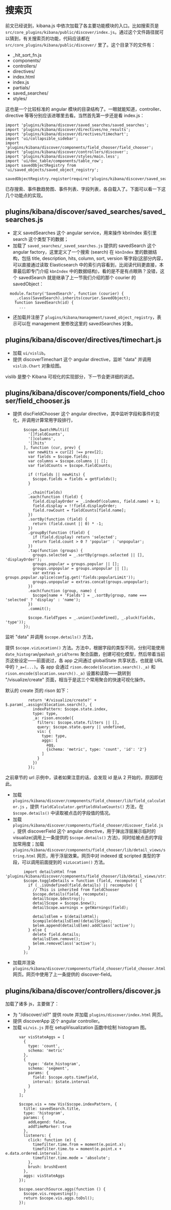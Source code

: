 # 搜索页

前文已经说到，kibana.js 中依次加载了各主要功能模块的入口。比如搜索页是 `src/core_plugins/kibana/public/discover/index.js`。通过这个文件路径就可以猜到，有关搜索页的功能，代码应该都在 `src/core_plugins/kibana/public/discover/` 里了。这个目录下的文件有：

* \_hit\_sort\_fn.js
* components/
* controllers/
* directives/
* index.html
* index.js
* partials/
* saved\_searches/
* styles/

这也是一个比较标准的 angular 模块的目录结构了。一眼就能知道，controller、directive 等等分别应该进哪里去看。当然首先第一步还是看 index.js：

```
import 'plugins/kibana/discover/saved_searches/saved_searches';
import 'plugins/kibana/discover/directives/no_results';
import 'plugins/kibana/discover/directives/timechart';
import 'ui/collapsible_sidebar';
import 'plugins/kibana/discover/components/field_chooser/field_chooser';
import 'plugins/kibana/discover/controllers/discover';
import 'plugins/kibana/discover/styles/main.less';
import 'ui/doc_table/components/table_row';
import savedObjectRegistry from 'ui/saved_objects/saved_object_registry';

savedObjectRegistry.register(require('plugins/kibana/discover/saved_searches/saved_search_register'));
```

已存搜索、事件数趋势图、事件列表、字段列表，各自载入了。下面可以看一下这几个功能点的实现。

## plugins/kibana/discover/saved_searches/saved_searches.js

* 定义 savedSearches 这个 angular service，用来操作 kbnIndex 索引里 search 这个类型下的数据；
* 加载了 `saved_searches/_saved_searches.js` 提供的 savedSearch 这个 angular factory，这里定义了一个搜索 (search) 在 `kbnIndex` 里的数据结构，包括 title, description, hits, column, sort, version 等字段(这部分内容，可以直接通过读取 Elasticsearch 中的索引内容看到，比阅读代码更直接，本章最后即专门介绍 `kbnIndex` 中的数据结构)，看的是不是有点眼熟？没错，这个 savedSearch 就是继承了上一节我们介绍的那个 courier 的 savedObject：

```
  module.factory('SavedSearch', function (courier) {
    _.class(SavedSearch).inherits(courier.SavedObject);
    function SavedSearch(id) {
      ...
```

* 还加载并注册了 `plugins/kibana/management/saved_object_registry`，表示可以在 management 里修改这里的 savedSearches 对象。

## plugins/kibana/discover/directives/timechart.js

* 加载 `ui/vislib`。
* 提供 discoverTimechart 这个 angular directive，监听 "data" 并调用 `vislib.Chart` 对象绘图。

vislib 是整个 Kibana 可视化的实现部分，下一节会更详细的讲述。

## plugins/kibana/discover/components/field_chooser/field_chooser.js

* 提供 discFieldChooser 这个 angular directive，其中监听字段和事件的变化，并调用计算常用字段排行，

```
        $scope.$watchMulti([
          '[]fieldCounts',
          '[]columns',
          '[]hits'
        ], function (cur, prev) {
          var newHits = cur[2] !== prev[2];
          var fields = $scope.fields;
          var columns = $scope.columns || [];
          var fieldCounts = $scope.fieldCounts;

          if (!fields || newHits) {
            $scope.fields = fields = getFields();
          }

          _.chain(fields)
          .each(function (field) {
            field.displayOrder = _.indexOf(columns, field.name) + 1;
            field.display = !!field.displayOrder;
            field.rowCount = fieldCounts[field.name];
          })
          .sortBy(function (field) {
            return (field.count || 0) * -1;
          })
          .groupBy(function (field) {
            if (field.display) return 'selected';
            return field.count > 0 ? 'popular' : 'unpopular';
          })
          .tap(function (groups) {
            groups.selected = _.sortBy(groups.selected || [], 'displayOrder');
            groups.popular = groups.popular || [];
            groups.unpopular = groups.unpopular || [];
            var extras = groups.popular.splice(config.get('fields:popularLimit'));
            groups.unpopular = extras.concat(groups.unpopular);
          })
          .each(function (group, name) {
            $scope[name + 'Fields'] = _.sortBy(group, name === 'selected' ? 'display' : 'name');
          })
          .commit();

          $scope.fieldTypes = _.union([undefined], _.pluck(fields, 'type'));
        });
```

监听 "data" 并调用 `$scope.details()` 方法，

提供 `$scope.vizLocation()` 方法。方法中，根据字段的类型不同，分别可能使用 `date_histogram`/`geohash_grid`/`terms` 聚合函数，创建可视化模型，然后带着当前页这些设定——前面说过，各 app 之间通过 globalState 共享状态，也就是 URL 中的 `?_a=(...)`。各 app 会通过 `rison.decode($location.search()._a)` 和 `rison.encode($location.search()._a)` 设置和读取——跳转到 "/visualize/create" 页面，相当于是这三个常用聚合的快速可视化操作。

默认的 create 页的 rison 如下：

```
          return '#/visualize/create?' + $.param(_.assign($location.search(), {
            indexPattern: $scope.state.index,
            type: type,
            _a: rison.encode({
              filters: $scope.state.filters || [],
              query: $scope.state.query || undefined,
              vis: {
                type: type,
                aggs: [
                  agg,
                  {schema: 'metric', type: 'count', 'id': '2'}
                ]
              }
            })
          });
```

之前章节的 url 示例中，读者如果注意的话，会发现 id 是从 2 开始的，原因即在此。

* 加载 `plugins/kibana/discover/components/field_chooser/lib/field_calculator.js` ，提供 `fieldCalculator.getFieldValueCounts()` 方法，在 `$scope.details()` 中读取被点击的字段值的情况。
* 加载 `plugins/kibana/discover/components/field_chooser/discover_field.js`，提供 discoverField 这个 angular directive，用于弹出浮层展示临时的 visualize(调用上一条提供的 `$scope.details()` 方法)，同时给被点击的字段加常用度；加载 `plugins/kibana/discover/components/field_chooser/lib/detail_views/string.html` 网页，用于浮层效果。网页中对 indexed 或 scripted 类型的字段，可以调用前面提到的 `vizLocation()` 方法。

```
        import detailsHtml from 'plugins/kibana/discover/components/field_chooser/lib/detail_views/string.html';
        $scope.toggleDetails = function (field, recompute) {
          if (_.isUndefined(field.details) || recompute) {
            // This is inherited from fieldChooser
            $scope.details(field, recompute);
            detailScope.$destroy();
            detailScope = $scope.$new();
            detailScope.warnings = getWarnings(field);

            detailsElem = $(detailsHtml);
            $compile(detailsElem)(detailScope);
            $elem.append(detailsElem).addClass('active');
          } else {
            delete field.details;
            detailsElem.remove();
            $elem.removeClass('active');
          }
        };
```

* 加载并渲染 `plugins/kibana/discover/components/field_chooser/field_chooser.html` 网页。网页中使用了上一条提供的 discover-field。

## plugins/kibana/discover/controllers/discover.js

加载了诸多 js，主要做了：

* 为 "/discover/:id?" 提供 route 并加载 `plugins/discover/index.html` 网页。
* 提供 discoverApp 这个 angular controller。
* 加载 `ui/vis.js` 并在 setupVisualization 函数中绘制 histogram 图。

```
      var visStateAggs = [
        {
          type: 'count',
          schema: 'metric'
        },
        {
          type: 'date_histogram',
          schema: 'segment',
          params: {
            field: $scope.opts.timefield,
            interval: $state.interval
          }
        }
      ];

      $scope.vis = new Vis($scope.indexPattern, {
        title: savedSearch.title,
        type: 'histogram',
        params: {
          addLegend: false,
          addTimeMarker: true
        },
        listeners: {
          click: function (e) {
            timefilter.time.from = moment(e.point.x);
            timefilter.time.to = moment(e.point.x + e.data.ordered.interval);
            timefilter.time.mode = 'absolute';
          },
          brush: brushEvent
        },
        aggs: visStateAggs
      });

      $scope.searchSource.aggs(function () {
        $scope.vis.requesting();
        return $scope.vis.aggs.toDsl();
      });
```
